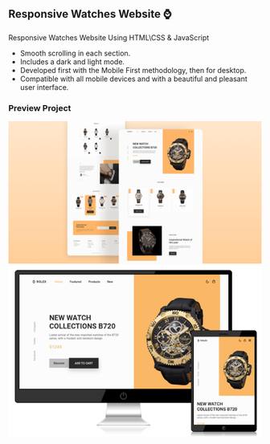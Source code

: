 ## Responsive Watches Website ⌚

Responsive Watches Website Using HTML\CSS & JavaScript

- Smooth scrolling in each section.
- Includes a dark and light mode.
- Developed first with the Mobile First methodology, then for desktop.
- Compatible with all mobile devices and with a beautiful and pleasant user interface.

### Preview Project

<img src="preview.png" alt="Preview Project" />
<img src="watches_website.png" alt="Preview Project" />

